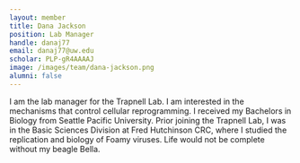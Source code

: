 ```yaml
---
layout: member
title: Dana Jackson
position: Lab Manager
handle: danaj77
email: danaj77@uw.edu
scholar: PLP-gR4AAAAJ
image: /images/team/dana-jackson.png
alumni: false
---
```


I am the lab manager for the Trapnell Lab. I am interested in the mechanisms that control cellular reprogramming. I received my Bachelors in Biology from Seattle Pacific University. Prior joining the Trapnell Lab, I was in the Basic Sciences Division at Fred Hutchinson CRC, where I studied the replication and biology of Foamy viruses.  Life would not be complete without my beagle Bella.